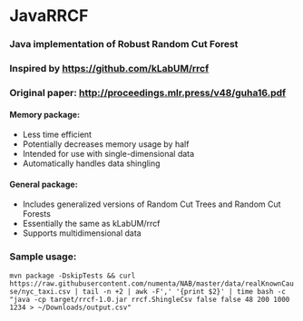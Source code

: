 # JavaRRCF
### Java implementation of Robust Random Cut Forest
### Inspired by https://github.com/kLabUM/rrcf
### Original paper: http://proceedings.mlr.press/v48/guha16.pdf

#### Memory package:
* Less time efficient
* Potentially decreases memory usage by half
* Intended for use with single-dimensional data
* Automatically handles data shingling

#### General package:
* Includes generalized versions of Random Cut Trees and Random Cut Forests
* Essentially the same as kLabUM/rrcf
* Supports multidimensional data

### Sample usage:
`mvn package -DskipTests && curl https://raw.githubusercontent.com/numenta/NAB/master/data/realKnownCause/nyc_taxi.csv | tail -n +2 | awk -F',' '{print $2}' | time bash -c "java -cp target/rrcf-1.0.jar rrcf.ShingleCsv false false 48 200 1000 1234 > ~/Downloads/output.csv"`
